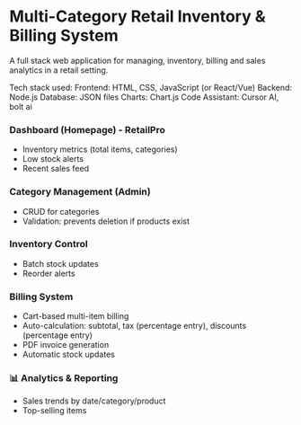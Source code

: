 # Multi-Category Retail Inventory & Billing System

A full stack web application for managing,  inventory, billing and sales analytics in a retail setting.

Tech stack used:
Frontend: HTML, CSS, JavaScript (or React/Vue)
Backend: Node.js
Database: JSON files
Charts: Chart.js
Code Assistant: Cursor AI, bolt ai

### Dashboard (Homepage) - RetailPro
- Inventory metrics (total items, categories)
- Low stock alerts
- Recent sales feed

### Category Management (Admin)
- CRUD for categories
- Validation: prevents deletion if products exist

### Inventory Control
- Batch stock updates
- Reorder alerts

### Billing System
- Cart-based multi-item billing
- Auto-calculation: subtotal, tax (percentage entry), discounts (percentage entry)
- PDF invoice generation
- Automatic stock updates

### 📊 Analytics & Reporting
- Sales trends by date/category/product
- Top-selling items
